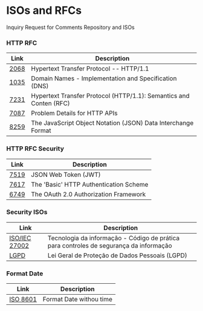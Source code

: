 # ISOs and RFCs
Inquiry Request for Comments Repository and ISOs

### HTTP RFC
| Link | Description |
| ------ | ----------- |
| [2068](https://datatracker.ietf.org/doc/html/rfc2616)   | Hypertext Transfer Protocol -- HTTP/1.1 |,
| [1035](https://datatracker.ietf.org/doc/html/rfc1035)   | Domain Names - Implementation and Specification (DNS) |,
| [7231](https://datatracker.ietf.org/doc/html/rfc7231)   | Hypertext Transfer Protocol (HTTP/1.1): Semantics and Conten (RFC) |,
| [7087](https://datatracker.ietf.org/doc/html/rfc7807)   | Problem Details for HTTP APIs |,
| [8259](https://datatracker.ietf.org/doc/html/rfc8259)   | The JavaScript Object Notation (JSON) Data Interchange Format |,

### HTTP RFC Security
| Link | Description |
| ------ | ----------- |
| [7519](https://datatracker.ietf.org/doc/html/rfc7519)   |  JSON Web Token (JWT) |,
| [7617](https://datatracker.ietf.org/doc/html/rfc7617)   |  The 'Basic' HTTP Authentication Scheme |,
| [6749](https://datatracker.ietf.org/doc/html/rfc6749)   |  The OAuth 2.0 Authorization Framework |,

### Security ISOs
| Link | Description |
| ------ | ----------- |
| [ISO/IEC 27002](http://www.professordiovani.com.br/AdmRedes/NBRISO-IEC27002.pdf)   | Tecnologia da informação - Código de prática para controles de segurança da informação |,
| [LGPD](https://www.planalto.gov.br/ccivil_03/_ato2015-2018/2018/lei/l13709.htm)   | Lei Geral de Proteção de Dados Pessoais (LGPD) |,


### Format Date
| Link | Description |
| ------ | ----------- |
| [ISO 8601](https://fits.gsfc.nasa.gov/iso-time.html#:~:text=International%20Standard%20ISO%208601%20specifies,portability%20of%20computer%20user%20interfaces.)   | Format Date withou time |,
